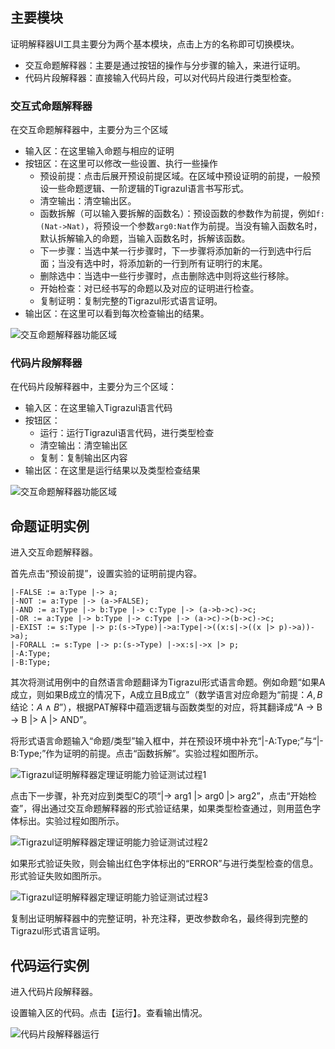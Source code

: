 ## 主要模块

证明解释器UI工具主要分为两个基本模块，点击上方的名称即可切换模块。

+ 交互命题解释器：主要是通过按钮的操作与分步骤的输入，来进行证明。
+ 代码片段解释器：直接输入代码片段，可以对代码片段进行类型检查。

### 交互式命题解释器

在交互命题解释器中，主要分为三个区域

+ 输入区：在这里输入命题与相应的证明
+ 按钮区：在这里可以修改一些设置、执行一些操作
  + 预设前提：点击后展开预设前提区域。在区域中预设证明的前提，一般预设一些命题逻辑、一阶逻辑的Tigrazul语言书写形式。
  + 清空输出：清空输出区。
  + 函数拆解（可以输入要拆解的函数名）：预设函数的参数作为前提，例如`f:(Nat->Nat)`，将预设一个参数`arg0:Nat`作为前提。当没有输入函数名时，默认拆解输入的命题，当输入函数名时，拆解该函数。
  + 下一步骤：当选中某一行步骤时，下一步骤将添加新的一行到选中行后面；当没有选中时，将添加新的一行到所有证明行的末尾。
  + 删除选中：当选中一些行步骤时，点击删除选中则将这些行移除。
  + 开始检查：对已经书写的命题以及对应的证明进行检查。
  + 复制证明：复制完整的Tigrazul形式语言证明。
+ 输出区：在这里可以看到每次检查输出的结果。

![交互命题解释器功能区域](./docs/picture-readme-zh/field.png)

### 代码片段解释器

在代码片段解释器中，主要分为三个区域：

+ 输入区：在这里输入Tigrazul语言代码
+ 按钮区：
  + 运行：运行Tigrazul语言代码，进行类型检查
  + 清空输出：清空输出区
  + 复制：复制输出区内容
+ 输出区：在这里是运行结果以及类型检查结果

![交互命题解释器功能区域](./docs/picture-readme-zh/field2.png)

## 命题证明实例

进入交互命题解释器。

首先点击“预设前提”，设置实验的证明前提内容。

```tigrazul
|-FALSE := a:Type |-> a;
|-NOT := a:Type |-> (a->FALSE);
|-AND := a:Type |-> b:Type |-> c:Type |-> (a->b->c)->c;
|-OR := a:Type |-> b:Type |-> c:Type |-> (a->c)->(b->c)->c;
|-EXIST := s:Type |-> p:(s->Type)|->a:Type|->((x:s|->((x |> p)->a))->a);
|-FORALL := s:Type |-> p:(s->Type) |->x:s|->x |> p;
|-A:Type;
|-B:Type;
```

其次将测试用例中的自然语言命题翻译为Tigrazul形式语言命题。例如命题“如果A成立，则如果B成立的情况下，A成立且B成立”（数学语言对应命题为“前提：$A,B$ 结论：$A \land B$”），根据PAT解释中蕴涵逻辑与函数类型的对应，将其翻译成“A -> B -> B |> A |> AND”。

将形式语言命题输入“命题/类型”输入框中，并在预设环境中补充“|-A:Type;”与“|-B:Type;”作为证明的前提。点击“函数拆解”。实验过程如图所示。

![Tigrazul证明解释器定理证明能力验证测试过程1](./docs/picture-readme-zh/test1.png)

点击下一步骤，补充对应到类型C的项“|-> arg1 |> arg0 |> arg2”，点击“开始检查”，得出通过交互命题解释器的形式验证结果，如果类型检查通过，则用蓝色字体标出。实验过程如图所示。

![Tigrazul证明解释器定理证明能力验证测试过程2](./docs/picture-readme-zh/test2.png)

如果形式验证失败，则会输出红色字体标出的“ERROR”与进行类型检查的信息。形式验证失败如图所示。

![Tigrazul证明解释器定理证明能力验证测试过程3](./docs/picture-readme-zh/test3.png)

复制出证明解释器中的完整证明，补充注释，更改参数命名，最终得到完整的Tigrazul形式语言证明。

## 代码运行实例

进入代码片段解释器。

设置输入区的代码。点击【运行】。查看输出情况。

![代码片段解释器运行](./docs/picture-readme-zh/run.png)
